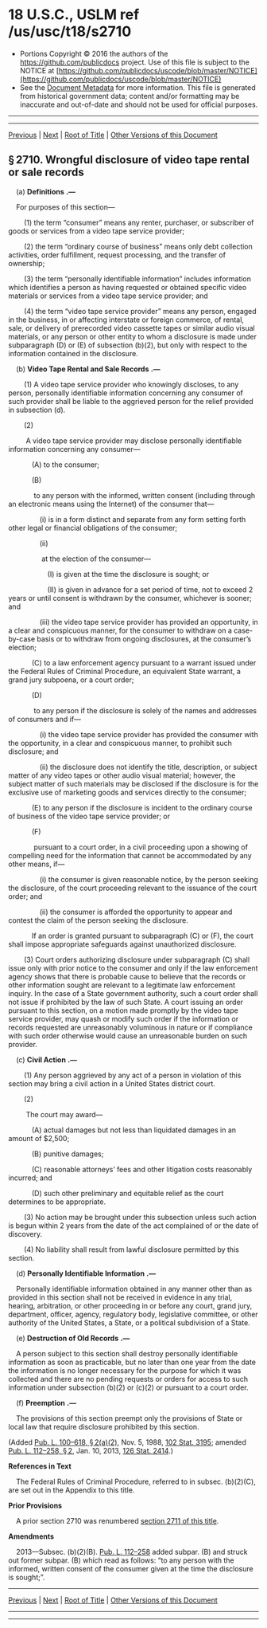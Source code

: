 ---
---

# 18 U.S.C., USLM ref /us/usc/t18/s2710

* Portions Copyright © 2016 the authors of the https://github.com/publicdocs project.
  Use of this file is subject to the NOTICE at [https://github.com/publicdocs/uscode/blob/master/NOTICE](https://github.com/publicdocs/uscode/blob/master/NOTICE)
* See the [Document Metadata](././../../../../..//README.md) for more information.
  This file is generated from historical government data; content and/or formatting may be inaccurate and out-of-date and should not be used for official purposes.

----------
----------

[Previous](./../../../../..//us/usc/t18/ptI/ch121/m__us_usc_t18_s2709.md) | [Next](./../../../../..//us/usc/t18/ptI/ch121/m__us_usc_t18_s2711.md) | [Root of Title](./../../../../../) | [Other Versions of this Document](https://publicdocs.github.io/go/links?ns=uslm&ref=%2Fus%2Fusc%2Ft18%2Fs2710)

## § 2710. Wrongful disclosure of video tape rental or sale records

    (a)  __Definitions__  __.—__ 

    For purposes of this section—

        (1) the term “consumer” means any renter, purchaser, or subscriber of goods or services from a video tape service provider;

        (2) the term “ordinary course of business” means only debt collection activities, order fulfillment, request processing, and the transfer of ownership;

        (3) the term “personally identifiable information” includes information which identifies a person as having requested or obtained specific video materials or services from a video tape service provider; and

        (4) the term “video tape service provider” means any person, engaged in the business, in or affecting interstate or foreign commerce, of rental, sale, or delivery of prerecorded video cassette tapes or similar audio visual materials, or any person or other entity to whom a disclosure is made under subparagraph (D) or (E) of subsection (b)(2), but only with respect to the information contained in the disclosure.

    (b)  __Video Tape Rental and Sale Records__  __.—__ 

        (1) A video tape service provider who knowingly discloses, to any person, personally identifiable information concerning any consumer of such provider shall be liable to the aggrieved person for the relief provided in subsection (d).

        (2)

         A video tape service provider may disclose personally identifiable information concerning any consumer—

            (A) to the consumer;

            (B)

             to any person with the informed, written consent (including through an electronic means using the Internet) of the consumer that—

                (i) is in a form distinct and separate from any form setting forth other legal or financial obligations of the consumer;

                (ii)

                 at the election of the consumer—

                    (I) is given at the time the disclosure is sought; or

                    (II) is given in advance for a set period of time, not to exceed 2 years or until consent is withdrawn by the consumer, whichever is sooner; and

                (iii) the video tape service provider has provided an opportunity, in a clear and conspicuous manner, for the consumer to withdraw on a case-by-case basis or to withdraw from ongoing disclosures, at the consumer’s election;

            (C) to a law enforcement agency pursuant to a warrant issued under the Federal Rules of Criminal Procedure, an equivalent State warrant, a grand jury subpoena, or a court order;

            (D)

             to any person if the disclosure is solely of the names and addresses of consumers and if—

                (i) the video tape service provider has provided the consumer with the opportunity, in a clear and conspicuous manner, to prohibit such disclosure; and

                (ii) the disclosure does not identify the title, description, or subject matter of any video tapes or other audio visual material; however, the subject matter of such materials may be disclosed if the disclosure is for the exclusive use of marketing goods and services directly to the consumer;

            (E) to any person if the disclosure is incident to the ordinary course of business of the video tape service provider; or

            (F)

             pursuant to a court order, in a civil proceeding upon a showing of compelling need for the information that cannot be accommodated by any other means, if—

                (i) the consumer is given reasonable notice, by the person seeking the disclosure, of the court proceeding relevant to the issuance of the court order; and

                (ii) the consumer is afforded the opportunity to appear and contest the claim of the person seeking the disclosure.

            If an order is granted pursuant to subparagraph (C) or (F), the court shall impose appropriate safeguards against unauthorized disclosure.

        (3) Court orders authorizing disclosure under subparagraph (C) shall issue only with prior notice to the consumer and only if the law enforcement agency shows that there is probable cause to believe that the records or other information sought are relevant to a legitimate law enforcement inquiry. In the case of a State government authority, such a court order shall not issue if prohibited by the law of such State. A court issuing an order pursuant to this section, on a motion made promptly by the video tape service provider, may quash or modify such order if the information or records requested are unreasonably voluminous in nature or if compliance with such order otherwise would cause an unreasonable burden on such provider.

    (c)  __Civil Action__  __.—__ 

        (1) Any person aggrieved by any act of a person in violation of this section may bring a civil action in a United States district court.

        (2)

         The court may award—

            (A) actual damages but not less than liquidated damages in an amount of $2,500;

            (B) punitive damages;

            (C) reasonable attorneys’ fees and other litigation costs reasonably incurred; and

            (D) such other preliminary and equitable relief as the court determines to be appropriate.

        (3) No action may be brought under this subsection unless such action is begun within 2 years from the date of the act complained of or the date of discovery.

        (4) No liability shall result from lawful disclosure permitted by this section.

    (d)  __Personally Identifiable Information__  __.—__ 

    Personally identifiable information obtained in any manner other than as provided in this section shall not be received in evidence in any trial, hearing, arbitration, or other proceeding in or before any court, grand jury, department, officer, agency, regulatory body, legislative committee, or other authority of the United States, a State, or a political subdivision of a State.

    (e)  __Destruction of Old Records__  __.—__ 

    A person subject to this section shall destroy personally identifiable information as soon as practicable, but no later than one year from the date the information is no longer necessary for the purpose for which it was collected and there are no pending requests or orders for access to such information under subsection (b)(2) or (c)(2) or pursuant to a court order.

    (f)  __Preemption__  __.—__ 

    The provisions of this section preempt only the provisions of State or local law that require disclosure prohibited by this section.

(Added [Pub. L. 100–618, § 2(a)(2)][/us/pl/100/618/s2/a/2], Nov. 5, 1988, [102 Stat. 3195][/us/stat/102/3195]; amended [Pub. L. 112–258, § 2][/us/pl/112/258/s2], Jan. 10, 2013, [126 Stat. 2414][/us/stat/126/2414].)

 __References in Text__ 

    The Federal Rules of Criminal Procedure, referred to in subsec. (b)(2)(C), are set out in the Appendix to this title.

 __Prior Provisions__ 

    A prior section 2710 was renumbered [section 2711 of this title][/us/usc/t18/s2711].

 __Amendments__ 

    2013—Subsec. (b)(2)(B). [Pub. L. 112–258][/us/pl/112/258] added subpar. (B) and struck out former subpar. (B) which read as follows: “to any person with the informed, written consent of the consumer given at the time the disclosure is sought;”.

----------

[Previous](./../../../../..//us/usc/t18/ptI/ch121/m__us_usc_t18_s2709.md) | [Next](./../../../../..//us/usc/t18/ptI/ch121/m__us_usc_t18_s2711.md) | [Root of Title](./../../../../../) | [Other Versions of this Document](https://publicdocs.github.io/go/links?ns=uslm&ref=%2Fus%2Fusc%2Ft18%2Fs2710)

----------
----------

[/us/pl/100/618/s2/a/2]: https://publicdocs.github.io/go/links?ns=uslm&ref=%2Fus%2Fpl%2F100%2F618%2Fs2%2Fa%2F2
[/us/stat/102/3195]: https://publicdocs.github.io/go/links?ns=uslm&ref=%2Fus%2Fstat%2F102%2F3195
[/us/pl/112/258/s2]: https://publicdocs.github.io/go/links?ns=uslm&ref=%2Fus%2Fpl%2F112%2F258%2Fs2
[/us/stat/126/2414]: https://publicdocs.github.io/go/links?ns=uslm&ref=%2Fus%2Fstat%2F126%2F2414
[/us/usc/t18/s2711]: https://publicdocs.github.io/go/links?ns=uslm&ref=%2Fus%2Fusc%2Ft18%2Fs2711
[/us/pl/112/258]: https://publicdocs.github.io/go/links?ns=uslm&ref=%2Fus%2Fpl%2F112%2F258


